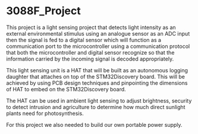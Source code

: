 # 3088F_Project

This project is a light sensing project that detects light intensity as an external environmental stimulus using an analogue sensor as an ADC input then the signal is fed to a digital sensor which will function as a communication port to the microcontroller using a communication protocol that both the microcontroller and digital sensor recognize so that the information carried by the incoming signal is decoded appropriately.

This light sensing unit is a HAT that will be built as an autonomous logging daughter that attaches on top of the STM32Discovery board. This will be achieved by using PCB design techniques and pinpointing the dimensions of HAT to embed on the STM32Discovery board.

The HAT can be used in ambient light sensing to adjust brightness, security to detect intrusion and agriculture to determine how much direct sunlight plants need for photosynthesis. 

For this project we also needed to build our own portable power supply.
